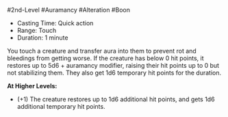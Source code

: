 #2nd-Level #Auramancy #Alteration #Boon
 
- Casting Time: Quick action
- Range: Touch
- Duration: 1 minute  

You touch a creature and transfer aura into them to prevent rot and bleedings from getting worse. If the creature has below 0 hit points, it restores up to 5d6 + auramancy modifier, raising their hit points up to 0 but not stabilizing them. They also get 1d6 temporary hit points for the duration.
 
**At Higher Levels:** 
* (+1) The creature restores up to 1d6 additional hit points, and gets 1d6 additional temporary hit points.